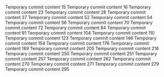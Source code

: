 Temporary commit content 15
Temporary commit content 16
Temporary commit content 23
Temporary commit content 28
Temporary commit content 37
Temporary commit content 52
Temporary commit content 54
Temporary commit content 56
Temporary commit content 70
Temporary commit content 72
Temporary commit content 84
Temporary commit content 91
Temporary commit content 104
Temporary commit content 110
Temporary commit content 123
Temporary commit content 146
Temporary commit content 154
Temporary commit content 176
Temporary commit content 189
Temporary commit content 205
Temporary commit content 216
Temporary commit content 250
Temporary commit content 251
Temporary commit content 257
Temporary commit content 262
Temporary commit content 270
Temporary commit content 271
Temporary commit content 279
Temporary commit content 295

